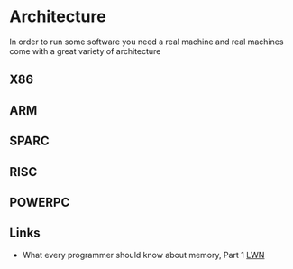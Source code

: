# Architecture

In order to run some software you need a real machine and
real machines come with a great variety of architecture

## X86

## ARM

## SPARC

## RISC

## POWERPC

## Links

 - What every programmer should know about memory, Part 1 [LWN](http://lwn.net/Articles/250967/)
